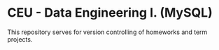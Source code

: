 # CEU - Data Engineering I. (MySQL)

This repository serves for version controlling of homeworks and term projects.
